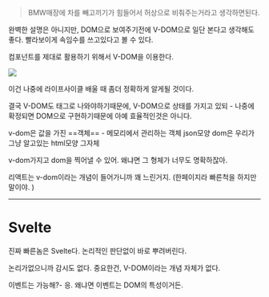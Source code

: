 > BMW매장에 차를 빼고끼기가 힘들어서 허상으로 비춰주는거라고 생각하면된다.

완벽한 설명은 아니지만, DOM으로 보여주기전에 V-DOM으로 일단 본다고 생각해도 좋다.
빨라보이게 속임수를 쓰고있다고 볼 수 있다.

컴포넌트를 제대로 활용하기 위해서 V-DOM을 이용한다.

![](https://i.imgur.com/0cnjBiH.png)

이건 나중에 라이프사이클 배울 때 좀더 정확하게 알게될 것이다.

결국 V-DOM도 태그로 나와야하기때문에, V-DOM으로 상태를 가지고 있되 - 나중에 확정되면 DOM으로 구현하기때문에 아예 효율적인것은 아니다.






v-dom은 값을 가진 ==객체== - 메모리에서 관리하는 객체 json모양
dom은 우리가 그냥 알고있는 html모양 그자체 

v-dom가지고 dom을 찍어낼 수 있어. 
왜냐면 그 형체가 너무도 명확하잖아. 

리액트는 v-dom이라는 개념이 들어가니까 꽤 느린거지. 
(한페이지라 빠른척을 하지만 말이야. )




---

# Svelte

진짜 빠른놈은 Svelte다.
논리적인 판단없이 바로 뿌려버린다.

논리가없으니까 감시도 없다. 
중요한건, V-DOM이라는 개념 자체가 없다.

이벤트는 가능해?- 응. 왜냐면 이벤트는 DOM의 특성이거든.